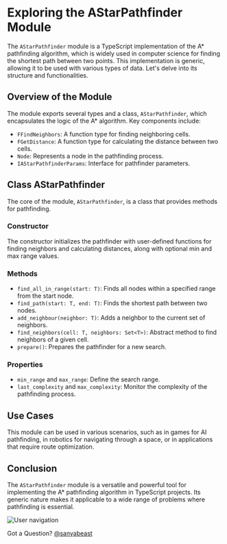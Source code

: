 # Exploring the AStarPathfinder Module

The `AStarPathfinder` module is a TypeScript implementation of the A* pathfinding algorithm, which is widely used in computer science for finding the shortest path between two points. This implementation is generic, allowing it to be used with various types of data. Let's delve into its structure and functionalities.

## Overview of the Module

The module exports several types and a class, `AStarPathfinder`, which encapsulates the logic of the A* algorithm. Key components include:

- `FFindNeighbors`: A function type for finding neighboring cells.
- `FGetDistance`: A function type for calculating the distance between two cells.
- `Node`: Represents a node in the pathfinding process.
- `IAStarPathfinderParams`: Interface for pathfinder parameters.

## Class AStarPathfinder

The core of the module, `AStarPathfinder`, is a class that provides methods for pathfinding.

### Constructor

The constructor initializes the pathfinder with user-defined functions for finding neighbors and calculating distances, along with optional min and max range values.

### Methods

- `find_all_in_range(start: T)`: Finds all nodes within a specified range from the start node.
- `find_path(start: T, end: T)`: Finds the shortest path between two nodes.
- `add_neighbour(neighbor: T)`: Adds a neighbor to the current set of neighbors.
- `find_neighbors(cell: T, neighbors: Set<T>)`: Abstract method to find neighbors of a given cell.
- `prepare()`: Prepares the pathfinder for a new search.

### Properties

- `min_range` and `max_range`: Define the search range.
- `last_complexity` and `max_complexity`: Monitor the complexity of the pathfinding process.

## Use Cases

This module can be used in various scenarios, such as in games for AI pathfinding, in robotics for navigating through a space, or in applications that require route optimization.

## Conclusion

The `AStarPathfinder` module is a versatile and powerful tool for implementing the A* pathfinding algorithm in TypeScript projects. Its generic nature makes it applicable to a wide range of problems where pathfinding is essential.

![User navigation](assets/question_mark_01.png "User navigation") 

Got a Question? [@sanyabeast](mailto:a.gvrnsk@gmail.com?subject=chronicle)